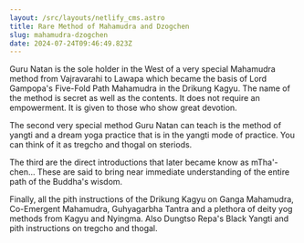 ```yaml
---
layout: /src/layouts/netlify_cms.astro
title: Rare Method of Mahamudra and Dzogchen
slug: mahamudra-dzogchen
date: 2024-07-24T09:46:49.823Z
---
```

Guru Natan is the sole holder in the West of a very special Mahamudra method from Vajravarahi to Lawapa which became the basis of Lord Gampopa's Five-Fold Path Mahamudra in the Drikung Kagyu. The name of the method is secret as well as the contents. It does not require an empowerment. It is given to those who show great devotion.

The second very special method Guru Natan can teach is the method of yangti and a dream yoga practice that is in the yangti mode of practice. You can think of it as tregcho and thogal on steriods.

The third are the direct introductions that later became know as mTha'-chen... These are said to bring near immediate understanding of the entire path of the Buddha's wisdom.

Finally, all the pith instructions of the Drikung Kagyu on Ganga Mahamudra, Co-Emergent Mahamudra, Guhyagarbha Tantra and a plethora of deity yog methods from Kagyu and Nyingma. Also  Dungtso Repa's Black Yangti and pith instructions on tregcho and thogal.